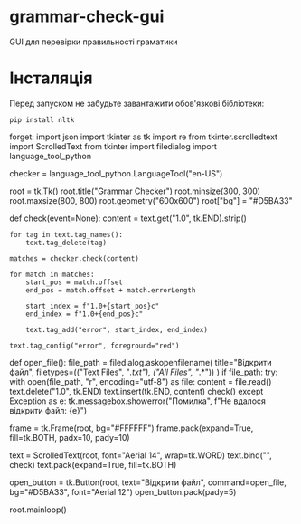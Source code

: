 # grammar-check-gui

GUI для перевірки правильності граматики

# Інсталяція

Перед запуском не забудьте завантажити обов'язкові бібліотеки:

```
pip install nltk
```

forget:
import json
import tkinter as tk
import re
from tkinter.scrolledtext import ScrolledText
from tkinter import filedialog
import language_tool_python


checker = language_tool_python.LanguageTool("en-US")

root = tk.Tk()
root.title("Grammar Checker")
root.minsize(300, 300)
root.maxsize(800, 800)
root.geometry("600x600")
root["bg"] = "#D5BA33"

def check(event=None):
    content = text.get("1.0", tk.END).strip()

    for tag in text.tag_names():
        text.tag_delete(tag)

    matches = checker.check(content)

    for match in matches:
        start_pos = match.offset
        end_pos = match.offset + match.errorLength

        start_index = f"1.0+{start_pos}c"
        end_index = f"1.0+{end_pos}c"

        text.tag_add("error", start_index, end_index)

    text.tag_config("error", foreground="red")

def open_file():
    file_path = filedialog.askopenfilename(
        title="Відкрити файл",
        filetypes=(("Text Files", "*.txt"), ("All Files", "*.*"))
    )
    if file_path:
        try:
            with open(file_path, "r", encoding="utf-8") as file:
                content = file.read()
            text.delete("1.0", tk.END)
            text.insert(tk.END, content)
            check()
        except Exception as e:
            tk.messagebox.showerror("Помилка", f"Не вдалося відкрити файл: {e}")

frame = tk.Frame(root, bg="#FFFFFF")
frame.pack(expand=True, fill=tk.BOTH, padx=10, pady=10)

text = ScrolledText(root, font="Aerial 14", wrap=tk.WORD)
text.bind("<KeyRelease>", check)
text.pack(expand=True, fill=tk.BOTH)

open_button = tk.Button(root, text="Відкрити файл", command=open_file, bg="#D5BA33", font="Aerial 12")
open_button.pack(pady=5)

root.mainloop()
